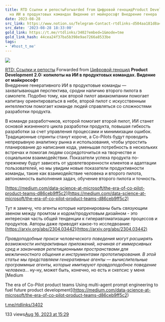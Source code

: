 ```yaml
---
title: RTD Ссылки и репостыForwarded from Цифровой геноцидProduct Development 20 копилоты
  на ИИ в продуктовых командах Видение от майкрософт Внедрение генера
date: 2023-08-28
src_link: https://www.notion.so/Telegram-Contact-rtdlinks-d504aa181d8a453680d55fbd8fb2bf77
src_date: '2023-08-28 18:33:00'
gold_link: https://t.me/rtdlinks/3402?embed=1&mode=tme
gold_link_hash: 44cea24f37ba5b398e9ae7266a8533be
tags:
- '#host_t_me'
---
```




[*![](https://cdn4.cdn-telegram.org/file/G2_fMQitZa6NlXppvnx07ptqMbKheG6mEHOKOWMb-e2GKGI6m4sVzdJWLZKabkz-3CTa8_SbxqQkI5N80Dk35YR74gESCSO4v_t-RQMSRNdBGEpHg9-fQzdaCxUo0IVX2xv3D24F8kYRK4YUVDyt402ICt9MyowC-VR4Tp8tLfVoqsHnSlv07Dv3cKw9_eznuxX_Kzmg2P8tzsnpjIQFBPVpIg8NLkiONPtAq4xjcu9LBce0ipLZ3B_depv7jOospban9A_LO4XtDxOwR8sH-MHTCpCdYx2-CHusSpJSqFNaE644K33uErsOtN4lFUhIAAP96I_O6Asvt3jzajYoww.jpg)*](https://t.me/rtdlinks)



[RTD: Ссылки и репосты](https://t.me/rtdlinks)
Forwarded from [Цифровой геноцид](https://t.me/gulagdigital/2280)
**Product Development 2.0: копилоты на ИИ в продуктовых командах. Видение от майкрософт**  
Внедрение генеративного ИИ в продуктовые команды — захватывающая перспектива, сродни наличию второго пилота в самолете. Подобно тому, как второй пилот авиакомпании помогает капитану ориентироваться в небе, второй пилот с искусственным интеллектом помогает команде людей справляться со сложностями разработки продукта.   
  
В команде разработчиков, которой помогает второй пилот, ИИ станет основой жизненного цикла разработки продукта, повышая гибкость разработки за счет управления процессами и минимизации ошибок. Традиционные спринты станут короче, а Co-Pilots будут проводить непрерывную аналитику рынка и использования, чтобы упростить планирование до написания кода, уменьшая потребность в нескольких встречах и помогая людям сосредоточиться на творчестве и социальном взаимодействии. Показатели успеха продукта по-прежнему будут зависеть от удовлетворенности клиентов и адаптации пользователей, но мы увидим новые показатели продуктивности команды, такие как взаимодействие человека и второго пилота, автономность выполнения задач, обучение второго пилота и точность.  
  
[https://medium.com/data-science-at-microsoft/the-era-of-co-pilot-product-teams-d86ceb9ff5c2](https://medium.com/data-science-at-microsoft/the-era-of-co-pilot-product-teams-d86ceb9ff5c2)  
  
Тут я замечу, что агенты которые натренированы быть связующим звеном между промтом и кодом/продуктовым дизайном - это интересная часть общей тенденции к гиперавтоматизации процессов и продуктов. Авторы даже приводят какое-то исследвоание: [https://arxiv.org/abs/2304.03442](https://arxiv.org/abs/2304.03442)  
  
*Правдоподобные прокси человеческого поведения могут расширять возможности интерактивных приложений, начиная от иммерсивных сред и заканчивая репетиционными пространствами для межличностного общения и инструментами прототипирования. В этой статье мы представляем генеративные агенты — вычислительные программные агенты, которые имитируют правдоподобное поведение человека..*. ну-ну, может быть, конечно, но есть и скепсис у меня
[Medium

The era of Co-Pilot product teams
Using multi-agent prompt engineering to fuel future product development](https://medium.com/data-science-at-microsoft/the-era-of-co-pilot-product-teams-d86ceb9ff5c2)

[t.me/rtdlinks/3402](https://t.me/rtdlinks/3402)

133 views[Aug 16, 2023 at 15:29](https://t.me/rtdlinks/3402)
